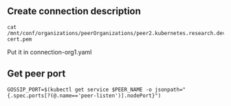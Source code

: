 ## Create connection description

```
cat /mnt/conf/organizations/peerOrganizations/peer2.kubernetes.research.dev.seeburger.de/tlsca/tlsca.peer2.kubernetes.research.dev.seeburger.de-cert.pem
```
Put it in connection-org1.yaml

## Get peer port
```GOSSIP_PORT=$(kubectl get service $PEER_NAME -o jsonpath="{.spec.ports[?(@.name=='peer-listen')].nodePort}")```
